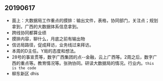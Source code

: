 ## 20190617
* 面上：大数据局工作重点的摸排：输出文件，表格，协同部门，关注点；规划拿到，广西的大数据体系信息拿到。
* 跨线协同都算业绩
* 摸排内容，聊什么，月底之前有输出物
* 信访局路径，促成拜访，业务线过来拜访。
* 本周的D主任。Y局的态度和想法。
* 28号的事宣贯等，数字广西集团的点--金融，云上广西等。2周之后，数字广西的重点等。教育情况等。张驹协同。研读大数据局的情况。行业内。`this is the code`
* 柳东新区 dhis 